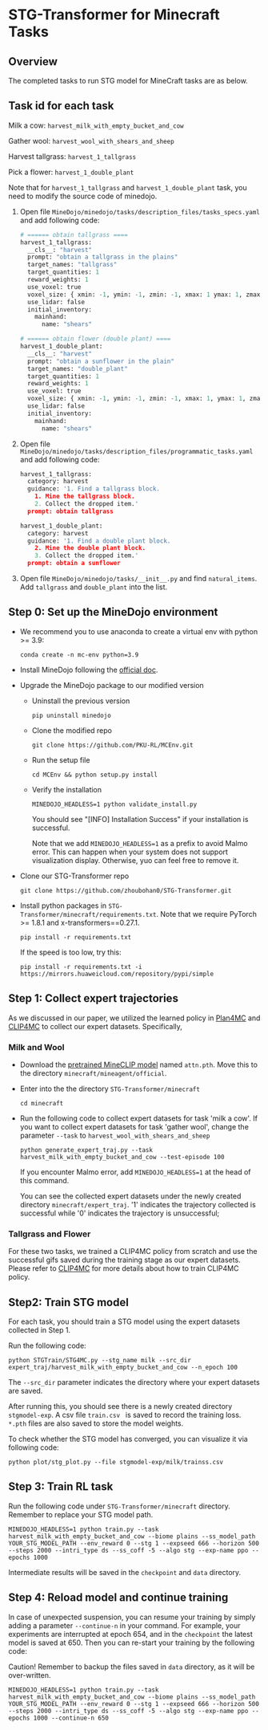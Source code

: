 # STG-Transformer for Minecraft Tasks



## Overview

The completed tasks to run STG model for MineCraft tasks are as below.

## Task id for each task

Milk a cow: `harvest_milk_with_empty_bucket_and_cow`

Gather wool: `harvest_wool_with_shears_and_sheep`

Harvest tallgrass: `harvest_1_tallgrass`

Pick a flower: `harvest_1_double_plant`


Note that for `harvest_1_tallgrass` and `harvest_1_double_plant` task, you need to modify the source code of minedojo. 

1. Open file  `MineDojo/minedojo/tasks/description_files/tasks_specs.yaml` and add following code:

    ```python
    # ====== obtain tallgrass ====
    harvest_1_tallgrass:
      __cls__: "harvest"
      prompt: "obtain a tallgrass in the plains"
      target_names: "tallgrass"
      target_quantities: 1
      reward_weights: 1
      use_voxel: true
      voxel_size: { xmin: -1, ymin: -1, zmin: -1, xmax: 1 ymax: 1, zmax: 1 }
      use_lidar: false
      initial_inventory:
        mainhand:
          name: "shears"

    # ====== obtain flower (double plant) ====
    harvest_1_double_plant:
      __cls__: "harvest"
      prompt: "obtain a sunflower in the plain"
      target_names: "double_plant"
      target_quantities: 1
      reward_weights: 1
      use_voxel: true
      voxel_size: { xmin: -1, ymin: -1, zmin: -1, xmax: 1, ymax: 1, zmax: 1 }
      use_lidar: false
      initial_inventory:
        mainhand:
          name: "shears"

    ```

2. Open file `MineDojo/minedojo/tasks/description_files/programmatic_tasks.yaml` and add following code: 
    ```python
    harvest_1_tallgrass:
      category: harvest
      guidance: '1. Find a tallgrass block.
        1. Mine the tallgrass block.
        2. Collect the dropped item.'
      prompt: obtain tallgrass

    harvest_1_double_plant:
      category: harvest
      guidance: '1. Find a double plant block.
        2. Mine the double plant block.
        3. Collect the dropped item.'
      prompt: obtain a sunflower
    ```
  
3. Open file `MineDojo/minedojo/tasks/__init__.py` and find `natural_items`. Add `tallgrass` and `double_plant` into the list.


## Step 0: Set up the MineDojo environment

- We recommend you to use anaconda to create a virtual env with python >= 3.9:
  
  ```
  conda create -n mc-env python=3.9
  ```
  
- Install MineDojo following the [official doc](https://docs.minedojo.org/sections/getting_started/install.html#prerequisites). 
  
- Upgrade the MineDojo package to our modified version

    - Uninstall the previous version
        ```
        pip uninstall minedojo
        ```
    - Clone the modified repo
        ```
        git clone https://github.com/PKU-RL/MCEnv.git
        ```
    - Run the setup file
        ```
        cd MCEnv && python setup.py install 
        ```
  - Verify the installation 
      ```
      MINEDOJO_HEADLESS=1 python validate_install.py
      ```
      You should see "[INFO] Installation Success" if your installation is successful.
      
      Note that we add `MINEDOJO_HEADLESS=1` as a prefix to avoid Malmo error. This can happen when your system does not support visualization display. Otherwise, yuo can feel free to remove it.  
      
- Clone our STG-Transformer repo
  ```
  git clone https://github.com/zhoubohan0/STG-Transformer.git
  ```

- Install python packages in `STG-Transformer/minecraft/requirements.txt`. Note that we require PyTorch >= 1.8.1 and x-transformers==0.27.1.
  ```
  pip install -r requirements.txt 
  ```
  If the speed is too low, try this:
  ```
  pip install -r requirements.txt -i https://mirrors.huaweicloud.com/repository/pypi/simple
  ```


## Step 1: Collect expert trajectories

As we discussed in our paper, we utilized the learned policy in [Plan4MC](https://github.com/PKU-RL/Plan4MC) and [CLIP4MC](https://github.com/PKU-RL/CLIP4MC) to collect our expert datasets. Specifically, 

### Milk and Wool
- Download the [pretrained MineCLIP model](https://disk.pku.edu.cn:443/link/86843F120DF784DCC117624D2E90A569) named `attn.pth`.  Move this to the directory `minecraft/mineagent/official`.

- Enter into the the directory `STG-Transformer/minecraft`

  ```
  cd minecraft
  ```

- Run the following code to collect expert datasets for task 'milk a cow'. If you want to collect expert datasets for task 'gather wool', change the parameter `--task` to `harvest_wool_with_shears_and_sheep`

    ``` 
    python generate_expert_traj.py --task harvest_milk_with_empty_bucket_and_cow --test-episode 100
    ```
  If you encounter Malmo error, add `MINEDOJO_HEADLESS=1` at the head of this command.

  You can see the collected expert datasets under the newly created directory `minecraft/expert_traj`. '1' indicates the trajectory collected is successful while '0' indicates the trajectory is unsuccessful; 

 

### Tallgrass and Flower

For these two tasks, we trained a CLIP4MC policy from scratch and use the successful gifs saved during the training stage as our expert datasets. Please refer to [CLIP4MC](https://github.com/PKU-RL/CLIP4MC) for more details about how to train CLIP4MC policy.


## Step2: Train STG model

For each task, you should train a STG model using the expert datasets collected in Step 1. 

Run the following code:
```
python STGTrain/STG4MC.py --stg_name milk --src_dir expert_traj/harvest_milk_with_empty_bucket_and_cow --n_epoch 100
```

The `--src_dir` parameter indicates the directory where your expert datasets are saved.

After running this, you should see there is a newly created directory `stgmodel-exp`. A csv file `train.csv ` is saved to record the training loss. `*.pth` files are also saved to store the model weights.

To check whether the STG model has converged, you can visualize it via following code:

```
python plot/stg_plot.py --file stgmodel-exp/milk/trainss.csv
```

## Step 3: Train RL task

Run the following code under `STG-Transformer/minecraft` directory. Remember to replace your STG model path.

```
MINEDOJO_HEADLESS=1 python train.py --task harvest_milk_with_empty_bucket_and_cow --biome plains --ss_model_path YOUR_STG_MODEL_PATH --env_reward 0 --stg 1 --expseed 666 --horizon 500 --steps 2000 --intri_type ds --ss_coff -5 --algo stg --exp-name ppo --epochs 1000
```

Intermediate results will be saved in the `checkpoint` and `data` directory.

## Step 4: Reload model and continue training

In case of unexpected suspension, you can resume your training by simply adding a parameter `--continue-n` in your command. For example, your experiments are interrupted at epoch 654, and in the `checkpoint` the latest model is saved at 650. Then you can re-start your training by the following code:

Caution! Remember to backup the files saved in `data` directory, as it will be over-written.

```
MINEDOJO_HEADLESS=1 python train.py --task harvest_milk_with_empty_bucket_and_cow --biome plains --ss_model_path YOUR_STG_MODEL_PATH --env_reward 0 --stg 1 --expseed 666 --horizon 500 --steps 2000 --intri_type ds --ss_coff -5 --algo stg --exp-name ppo --epochs 1000 --continue-n 650
```

